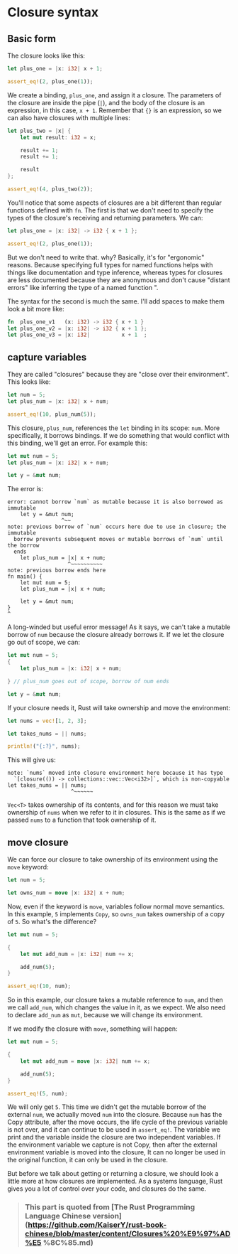 # Closure syntax
## Basic form
The closure looks like this:

```rust
let plus_one = |x: i32| x + 1;

assert_eq!(2, plus_one(1));
```

We create a binding, `plus_one`, and assign it a closure. The parameters of the closure are inside the pipe (`|`), and the body of the closure is an expression, in this case, `x + 1`. Remember that `{}` is an expression, so we can also have closures with multiple lines:

```rust
let plus_two = |x| {
    let mut result: i32 = x;

    result += 1;
    result += 1;

    result
};

assert_eq!(4, plus_two(2));
```

You'll notice that some aspects of closures are a bit different than regular functions defined with `fn`. The first is that we don't need to specify the types of the closure's receiving and returning parameters. We can:

```rust
let plus_one = |x: i32| -> i32 { x + 1 };

assert_eq!(2, plus_one(1));
```

But we don't need to write that. why? Basically, it's for "ergonomic" reasons. Because specifying full types for named functions helps with things like documentation and type inference, whereas types for closures are less documented because they are anonymous and don't cause "distant errors" like inferring the type of a named function ".

The syntax for the second is much the same. I'll add spaces to make them look a bit more like:

```rust
fn  plus_one_v1   (x: i32) -> i32 { x + 1 }
let plus_one_v2 = |x: i32| -> i32 { x + 1 };
let plus_one_v3 = |x: i32|          x + 1  ;
```

## capture variables
They are called "closures" because they are "close over their environment". This looks like:

```rust
let num = 5;
let plus_num = |x: i32| x + num;

assert_eq!(10, plus_num(5));
```

This closure, `plus_num`, references the `let` binding in its scope: `num`. More specifically, it borrows bindings. If we do something that would conflict with this binding, we'll get an error. For example this:

```rust
let mut num = 5;
let plus_num = |x: i32| x + num;

let y = &mut num;
```

The error is:

```text
error: cannot borrow `num` as mutable because it is also borrowed as immutable
    let y = &mut num;
                 ^~~
note: previous borrow of `num` occurs here due to use in closure; the immutable
  borrow prevents subsequent moves or mutable borrows of `num` until the borrow
  ends
    let plus_num = |x| x + num;
                   ^~~~~~~~~~~
note: previous borrow ends here
fn main() {
    let mut num = 5;
    let plus_num = |x| x + num;

    let y = &mut num;
}
^
```

A long-winded but useful error message! As it says, we can't take a mutable borrow of `num` because the closure already borrows it. If we let the closure go out of scope, we can:

```rust
let mut num = 5;
{
    let plus_num = |x: i32| x + num;

} // plus_num goes out of scope, borrow of num ends

let y = &mut num;
```

If your closure needs it, Rust will take ownership and move the environment:

```rust
let nums = vec![1, 2, 3];

let takes_nums = || nums;

println!("{:?}", nums);
```

This will give us:

```text
note: `nums` moved into closure environment here because it has type
  `[closure(()) -> collections::vec::Vec<i32>]`, which is non-copyable
let takes_nums = || nums;
                    ^~~~~~~
```

`Vec<T>` takes ownership of its contents, and for this reason we must take ownership of `nums` when we refer to it in closures. This is the same as if we passed `nums` to a function that took ownership of it.

## move closure
We can force our closure to take ownership of its environment using the `move` keyword:

```rust
let num = 5;

let owns_num = move |x: i32| x + num;
```

Now, even if the keyword is `move`, variables follow normal move semantics. In this example, `5` implements `Copy`, so `owns_num` takes ownership of a copy of `5`. So what's the difference?

```rust
let mut num = 5;

{
    let mut add_num = |x: i32| num += x;

    add_num(5);
}

assert_eq!(10, num);
```

So in this example, our closure takes a mutable reference to `num`, and then we call `add_num`, which changes the value in it, as we expect. We also need to declare `add_num` as `mut`, because we will change its environment.

If we modify the closure with `move`, something will happen:

```rust
let mut num = 5;

{
    let mut add_num = move |x: i32| num += x;

    add_num(5);
}

assert_eq!(5, num);
```

We will only get `5`. This time we didn't get the mutable borrow of the external `num`, we actually moved `num` into the closure. Because `num` has the Copy attribute, after the move occurs, the life cycle of the previous variable is not over, and it can continue to be used in `assert_eq!`. The variable we print and the variable inside the closure are two independent variables. If the environment variable we capture is not Copy, then after the external environment variable is moved into the closure,
It can no longer be used in the original function, it can only be used in the closure.

But before we talk about getting or returning a closure, we should look a little more at how closures are implemented. As a systems language, Rust gives you a lot of control over your code, and closures do the same.

> ### This part is quoted from [The Rust Programming Language Chinese version](https://github.com/KaiserY/rust-book-chinese/blob/master/content/Closures%20%E9%97%AD%E5 %8C%85.md)
